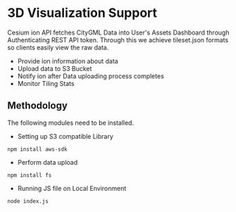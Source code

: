 # 3D Visualization Support
Cesium ion API fetches CityGML Data into User's Assets Dashboard through Authenticating REST API token. Through this we achieve tileset.json formats so clients easily view the raw data.

- Provide ion information about data
- Upload data to S3 Bucket
- Notify ion after Data uploading process completes
- Monitor Tiling Stats

## Methodology
The following modules need to be installed.
- Setting up S3 compatible Library
```
npm install aws-sdk
```
-  Perform data upload
```
npm install fs
```
- Running JS file on Local Environment
```
node index.js
```
